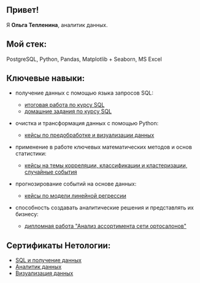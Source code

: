 ## Привет! 

Я **Ольга Тепленина**, аналитик данных.

## Мой стек:

PostgreSQL, Python, Pandas, Matplotlib + Seaborn, MS Excel

## Ключевые навыки:
* получение данных с помощью языка запросов SQL:
  * [итоговая работа по курсу SQL](https://github.com/OlgaTeplenina/final-SQL-34)
  * [домашние задания по курсу SQL](https://github.com/OlgaTeplenina/homework_SQL)

* очистка и трансформация данных с помощью Python: 
  * [кейсы по предобработке и визуализации данных](https://github.com/OlgaTeplenina/Pandas/blob/main/README.md)
  
* применение в работе ключевых математических методов и основ статистики:
  * [кейсы на темы корреляции, классификации и кластеризации, случайные события](https://github.com/OlgaTeplenina/statistics/blob/main/README.md)

- прогнозирование событий на основе данных:
  * [кейсы по модели линейной регрессии](https://github.com/OlgaTeplenina/LinearRegression/blob/main/README.md)

- способность создавать аналитические решения и представлять их бизнесу:
  * [дипломная работа "Анализ ассортимента сети ортосалонов"](https://github.com/OlgaTeplenina/assortment-analysis)

## Сертификаты Нетологии:
 * [SQL и получение данных](https://github.com/OlgaTeplenina/Certificate/blob/main/SQL.JPG)
 * [Аналитик данных](https://github.com/OlgaTeplenina/Certificate/blob/main/%D0%90%D0%BD%D0%B0%D0%BB%D0%B8%D1%82%D0%B8%D0%BA%20%D0%B4%D0%B0%D0%BD%D0%BD%D1%8B%D1%85.JPG)
 * [Визуализация данных](https://github.com/OlgaTeplenina/Certificate/blob/main/%D0%92%D0%B8%D0%B7%D1%83%D0%B0%D0%BB%D0%B8%D0%B7%D0%B0%D1%86%D0%B8%D1%8F.JPG)
